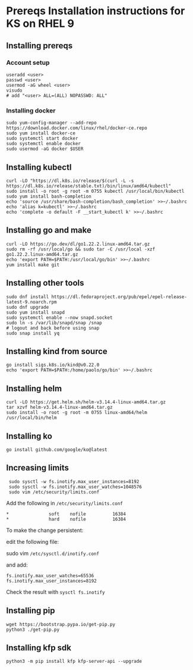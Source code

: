 # Prereqs Installation instructions for KS on RHEL 9

## Installing prereqs

### Account setup

```shell
useradd <user>
passwd <user>
usermod -aG wheel <user>
visudo
# add "<user> ALL=(ALL) NOPASSWD: ALL"
```
### Installing docker

```shell
sudo yum-config-manager --add-repo https://download.docker.com/linux/rhel/docker-ce.repo
sudo yum install docker-ce
sudo systemctl start docker
sudo systemctl enable docker
sudo usermod -aG docker $USER
```

## Installing kubectl

```shell
curl -LO "https://dl.k8s.io/release/$(curl -L -s https://dl.k8s.io/release/stable.txt)/bin/linux/amd64/kubectl"
sudo install -o root -g root -m 0755 kubectl /usr/local/bin/kubectl
sudo yum install bash-completion
echo 'source /usr/share/bash-completion/bash_completion' >>~/.bashrc
echo 'alias k=kubectl' >>~/.bashrc
echo 'complete -o default -F __start_kubectl k' >>~/.bashrc
```

## Installing go and make

```shell
curl -LO https://go.dev/dl/go1.22.2.linux-amd64.tar.gz
sudo rm -rf /usr/local/go && sudo tar -C /usr/local -xzf go1.22.2.linux-amd64.tar.gz
echo 'export PATH=$PATH:/usr/local/go/bin' >>~/.bashrc
yum install make git
```
## Installing other tools

```shell
sudo dnf install https://dl.fedoraproject.org/pub/epel/epel-release-latest-9.noarch.rpm
sudo dnf upgrade
sudo yum install snapd
sudo systemctl enable --now snapd.socket
sudo ln -s /var/lib/snapd/snap /snap
# logout and back before using snap
sudo snap install yq
```

## Installing kind from source

```shell
go install sigs.k8s.io/kind@v0.22.0
echo 'export PATH=$PATH:/home/paolo/go/bin' >>~/.bashrc
```

## Installing helm

```shell
curl -LO https://get.helm.sh/helm-v3.14.4-linux-amd64.tar.gz
tar xzvf helm-v3.14.4-linux-amd64.tar.gz
sudo install -o root -g root -m 0755 linux-amd64/helm /usr/local/bin/helm
```

## Installing ko

```shell
go install github.com/google/ko@latest
```

## Increasing limits

```shell
 sudo sysctl -w fs.inotify.max_user_instances=8192
 sudo sysctl -w fs.inotify.max_user_watches=1048576
 sudo vim /etc/security/limits.conf
 ```

Add the following in `/etc/security/limits.conf`

```
*               soft    nofile          16384
*               hard    nofile          16384
```

To make the change persistent:

edit the following file:

sudo vim `/etc/sysctl.d/inotify.conf`

and add:

```
fs.inotify.max_user_watches=65536
fs.inotify.max_user_instances=8192
```

Check the result with `sysctl fs.inotify`

## Installing pip

```shell
wget https://bootstrap.pypa.io/get-pip.py
python3 ./get-pip.py
```

## Installing kfp sdk

```shell
python3 -m pip install kfp kfp-server-api --upgrade
```
